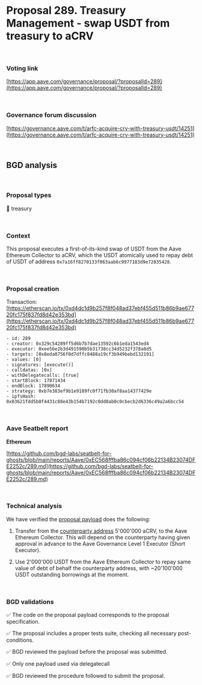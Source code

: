 # Proposal 289. Treasury Management - swap USDT from treasury to aCRV

<br>

### Voting link

[https://app.aave.com/governance/proposal/?proposalId=289](https://app.aave.com/governance/proposal/?proposalId=289)

<br>

### Governance forum discussion

[https://governance.aave.com/t/arfc-acquire-crv-with-treasury-usdt/14251](https://governance.aave.com/t/arfc-acquire-crv-with-treasury-usdt/14251)

<br>

## BGD analysis

<br>

### Proposal types

:bank: treasury

<br>

### Context

This proposal executes a first-of-its-kind swap of USDT from the Aave Ethereum Collector to aCRV, which the USDT atomically used to repay debt of USDT of address `0x7a16ff8270133f063aab6c9977183d9e72835428`.


<br>

### Proposal creation

Transaction: [https://etherscan.io/tx/0xd4dc1d9b257f8f048ad37ebf455d511b86b9ae67720fc175f837fd8d42e353bd](https://etherscan.io/tx/0xd4dc1d9b257f8f048ad37ebf455d511b86b9ae67720fc175f837fd8d42e353bd)

```
- id: 289
- creator: 0x329c54289ff5d6b7b7dae13592c6b1eda1543ed4
- executor: 0xee56e2b3d491590b5b31738cc34d5232f378a8d5
- targets: [0x8eda0756f0d7dffc8488a19cf3b949bebd132191]
- values: [0]
- signatures: [execute()]
- calldatas: [0x]
- withDelegatecalls: [true]
- startBlock: 17871434
- endBlock: 17890634
- strategy: 0xb7e383ef9b1e9189fc0f71fb30af8aa14377429e
- ipfsHash: 0x03621fdd5b0f4431c88e43b154b7192c0dd0ab0c0cbecb2d6336c49a2a6bcc54
```

<br>

### Aave Seatbelt report

**Ethereum**

[https://github.com/bgd-labs/seatbelt-for-ghosts/blob/main/reports/Aave/0xEC568fffba86c094cf06b22134B23074DFE2252c/289.md](https://github.com/bgd-labs/seatbelt-for-ghosts/blob/main/reports/Aave/0xEC568fffba86c094cf06b22134B23074DFE2252c/289.md)


<br>

### Technical analysis

We have verified the [proposal payload](https://etherscan.io/address/0x8eda0756f0d7dffc8488a19cf3b949bebd132191#code#F1#L14) does the following:

1. Transfer from the [counterparty address](https://etherscan.io/address/0x7a16ff8270133f063aab6c9977183d9e72835428) 5'000'000 aCRV, to the Aave Ethereum Collector.
This will depend on the counterparty having given approval in advance to the Aave Governance Level 1 Executor (Short Executor).

2. Use 2'000'000 USDT from the Aave Ethereum Collector to repay same value of debt of behalf the counterparty address, with ~20'100'000 USDT outstanding borrowings at the moment.

<br>

### BGD validations

:white_check_mark: The code on the proposal payload corresponds to the proposal specification.

:white_check_mark: The proposal includes a proper tests suite, checking all necessary post-conditions.

:white_check_mark: BGD reviewed the payload before the proposal was submitted.

:white_check_mark: Only one payload used via delegatecall

:white_check_mark: BGD reviewed the procedure followed to submit the proposal.
